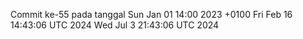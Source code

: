 Commit ke-55 pada tanggal Sun Jan 01 14:00 2023 +0100
Fri Feb 16 14:43:06 UTC 2024
Wed Jul  3 21:43:06 UTC 2024
